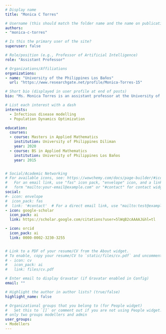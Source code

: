 ```yaml
---
# Display name
title: "Monica C Torres"

# Username (this should match the folder name and the name on publications)
authors:
- "monica-c-torres"

# Is this the primary user of the site?
superuser: false

# Role/position (e.g., Professor of Artificial Intelligence)
role: "Assistant Professor"

# Organizations/Affiliations
organizations:
- name: "University of the Philippines Los Baños"
  url: "https://www.researchgate.net/profile/Monica-Torres-15"

# Short bio (displayed in user profile at end of posts)
bio: "Ms. Monica Torres is an assistant professor at the University of the Philippines Los Baños. Her research studies include mathematical modeling of infectious diseases such as the co-infection of TB and HIV, and COVID-19. She is also interested in optimization and simulation modeling."

# List each interest with a dash
interests: 
  - Infectious disease modelling 
  - Population Dynamics Optimization

education:
  courses:
  - course: Masters in Applied Mathematics
    institution: University of Philippines Diliman
    year: 2020
  - course: BS in Applied Mathematics
    institution: University of Philippines Los Baños
    year: 2015


# Social/Academic Networking
# For available icons, see: https://wowchemy.com/docs/page-builder/#icons
#   For an email link, use "fas" icon pack, "envelope" icon, and a link in the
#   form "mailto:your-email@example.com" or "#contact" for contact widget.
social:
#- icon: envelope
#  icon_pack: fas
#  link: '#contact'  # For a direct email link, use "mailto:test@example.org".
- icon: google-scholar
  icon_pack: ai
  link: https://scholar.google.com/citations?user=5lWqB2cAAAAJ&hl=tl

- icon: orcid
  icon_pack: ai
  link: 0000-0002-3230-3255


# Link to a PDF of your resume/CV from the About widget.
# To enable, copy your resume/CV to `static/files/cv.pdf` and uncomment the lines below.
# - icon: cv
#   icon_pack: ai
#   link: files/cv.pdf

# Enter email to display Gravatar (if Gravatar enabled in Config)
email: ""

# Highlight the author in author lists? (true/false)
highlight_name: false

# Organizational groups that you belong to (for People widget)
#   Set this to `[]` or comment out if you are not using People widget.
# only two groups modellers and admin
user_groups:
- Modellers
---
```


